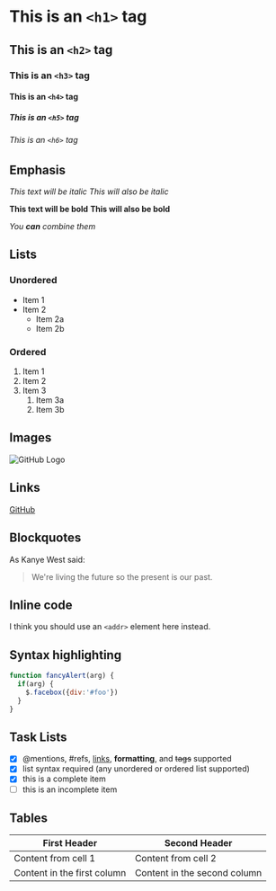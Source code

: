 ﻿
# This is an `<h1>` tag

## This is an `<h2>` tag

### This is an `<h3>` tag

#### This is an `<h4>` tag

##### This is an `<h5>` tag

###### This is an `<h6>` tag

## Emphasis

*This text will be italic*
_This will also be italic_

**This text will be bold**
__This will also be bold__

_You **can** combine them_

## Lists

### Unordered

* Item 1
* Item 2
  * Item 2a
  * Item 2b

### Ordered

1. Item 1
1. Item 2
1. Item 3
   1. Item 3a
   1. Item 3b

## Images

![GitHub Logo](https://octodex.github.com/images/Fintechtocat.png)

## Links

[GitHub](http://github.com)

## Blockquotes

As Kanye West said:

> We're living the future so the present is our past.

## Inline code

I think you should use an `<addr>` element here instead.

## Syntax highlighting

```javascript
function fancyAlert(arg) {
  if(arg) {
    $.facebox({div:'#foo'})
  }
}
```

## Task Lists

- [x] @mentions, #refs, [links](), **formatting**, and <del>tags</del> supported
- [x] list syntax required (any unordered or ordered list supported)
- [x] this is a complete item
- [ ] this is an incomplete item

## Tables

First Header | Second Header
------------ | -------------
Content from cell 1 | Content from cell 2
Content in the first column | Content in the second column
